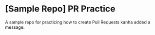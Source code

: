 # [Sample Repo] PR Practice
A sample repo for practicing how to create Pull Requests
kanha added a message.